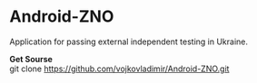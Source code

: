 Android-ZNO
===========
Application for passing external independent testing in Ukraine.

<b>Get Sourse</b>
<br>
git clone https://github.com/vojkovladimir/Android-ZNO.git
